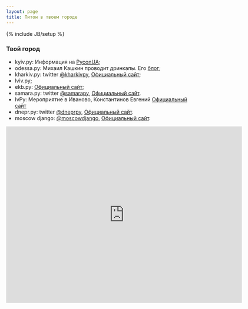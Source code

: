 ```yaml
---
layout: page
title: Питон в твоем городе
---
```

{% include JB/setup %}

### Твой город

 * kyiv.py: Информация на [PyconUA](http://ua.pycon.org);
 * odessa.py: Михаил Кашкин проводит дринкапы. Его [блог](http://www.vurt.ru/);
 * kharkiv.py: twitter [@kharkivpy](https://twitter.com/kharkivpy), [Официальный сайт](http://kharkivpy.org.ua/);
 * lviv.py;
 * ekb.py: [Официальный сайт](http://ekbpy.ru/);
 * samara.py: twitter [@samarapy](https://twitter.com/SamaraPy), [Официальный сайт](http://samarapy.ru).
 * IvPy: Мероприятие в Иваново, Константинов Евгений [Официальный сайт](http://ivpy.ru/)
 * dnepr.py: twitter [@dneprpy](https://twitter.com/DneprPy), [Официальный сайт](http://dneprpy.org.ua).
 * moscow django: [@moscowdjango](https://twitter.com/Moscowdjango), [Официальный сайт](http://moscowdjango.ru/).

<iframe
  width="640" height="480" frameborder="0" scrolling="no" marginheight="0" marginwidth="0"
  src="http://maps.google.ru/maps/ms?msa=0&amp;msid=209932790603589637954.0004b8e9b56a324fd4508&amp;ie=UTF8&amp;t=p&amp;ll=53.592505,42.363281&amp;spn=25.19479,56.162109&amp;z=4&amp;output=embed">
</iframe>
